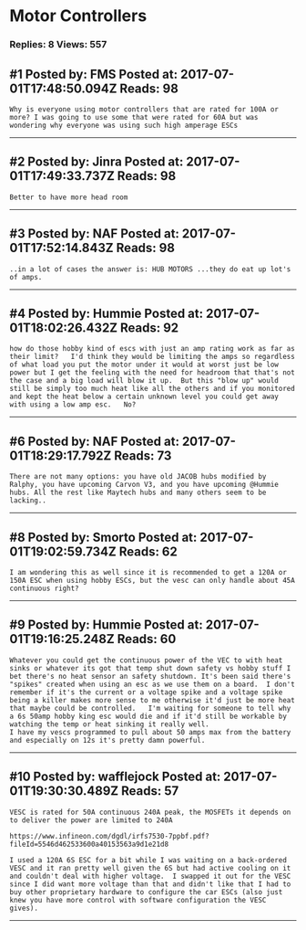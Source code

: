 # Motor Controllers

### Replies: 8 Views: 557

## \#1 Posted by: FMS Posted at: 2017-07-01T17:48:50.094Z Reads: 98

```
Why is everyone using motor controllers that are rated for 100A or more? I was going to use some that were rated for 60A but was wondering why everyone was using such high amperage ESCs
```

---
## \#2 Posted by: Jinra Posted at: 2017-07-01T17:49:33.737Z Reads: 98

```
Better to have more head room
```

---
## \#3 Posted by: NAF Posted at: 2017-07-01T17:52:14.843Z Reads: 98

```
..in a lot of cases the answer is: HUB MOTORS ...they do eat up lot's of amps.
```

---
## \#4 Posted by: Hummie Posted at: 2017-07-01T18:02:26.432Z Reads: 92

```
how do those hobby kind of escs with just an amp rating work as far as their limit?   I'd think they would be limiting the amps so regardless of what load you put the motor under it would at worst just be low power but I get the feeling with the need for headroom that that's not the case and a big load will blow it up.  But this "blow up" would still be simply too much heat like all the others and if you monitored and kept the heat below a certain unknown level you could get away with using a low amp esc.   No?
```

---
## \#6 Posted by: NAF Posted at: 2017-07-01T18:29:17.792Z Reads: 73

```
There are not many options: you have old JACOB hubs modified by Ralphy, you have upcoming Carvon V3, and you have upcoming @Hummie hubs. All the rest like Maytech hubs and many others seem to be lacking..
```

---
## \#8 Posted by: Smorto Posted at: 2017-07-01T19:02:59.734Z Reads: 62

```
I am wondering this as well since it is recommended to get a 120A or 150A ESC when using hobby ESCs, but the vesc can only handle about 45A continuous right?
```

---
## \#9 Posted by: Hummie Posted at: 2017-07-01T19:16:25.248Z Reads: 60

```
Whatever you could get the continuous power of the VEC to with heat sinks or whatever its got that temp shut down safety vs hobby stuff I bet there's no heat sensor an safety shutdown. It's been said there's "spikes" created when using an esc as we use them on a board.  I don't remember if it's the current or a voltage spike and a voltage spike being a killer makes more sense to me otherwise it'd just be more heat that maybe could be controlled.   I'm waiting for someone to tell why a 6s 50amp hobby king esc would die and if it'd still be workable by watching the temp or heat sinking it really well.  
I have my vescs programmed to pull about 50 amps max from the battery and especially on 12s it's pretty damn powerful.
```

---
## \#10 Posted by: wafflejock Posted at: 2017-07-01T19:30:30.489Z Reads: 57

```
VESC is rated for 50A continuous 240A peak, the MOSFETs it depends on to deliver the power are limited to 240A

https://www.infineon.com/dgdl/irfs7530-7ppbf.pdf?fileId=5546d462533600a40153563a9d1e21d8

I used a 120A 6S ESC for a bit while I was waiting on a back-ordered VESC and it ran pretty well given the 6S but had active cooling on it and couldn't deal with higher voltage.  I swapped it out for the VESC since I did want more voltage than that and didn't like that I had to buy other proprietary hardware to configure the car ESCs (also just knew you have more control with software configuration the VESC gives).
```

---
